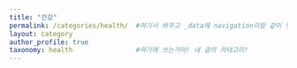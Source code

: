 ```yaml
---
title: "건강"
permalink: /categories/health/  #여기서 바꾸고 _data에 navigation이랑 같이 맞춰줘야함!
layout: category
author_profile: true
taxonomy: health                #여기에 쓰는거야! 내 글의 카테고리!
---
```

